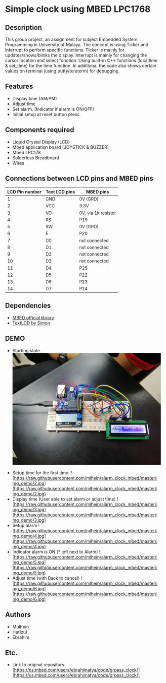 # Simple clock using MBED LPC1768

## Description
This group project, an assignment for subject Embedded System Programming in University of Malaya. The concept is using Ticker and Interrupt to perform specific functions. Ticker is mainly for updates/shows/blinks the display. Interrupt is mainly for changing the cursor location and select function. Using built-in C++ functions (localtime & set_time) for the time function. In additiona, the code also shows certain values on terminal (using putty/teraterm) for debugging.
## Features
* Display time (AM/PM)
* Adjust time
* Set alarm. (Indicator if alarm is ON/OFF)
* Initial setup at reset button press.
## Components required
* Liquid Crystal Display (LCD)
* Mbed application board (JOYSTICK & BUZZER)
* Mbed LPC178
* Solderless Breadboard
* Wires
## Connections between LCD pins and MBED pins

LCD Pin number|Text LCD pins|MBED pins
--------------|-------------|---------|
1|GND|0V (GRD)
2|VCC|3.3V
3|VO|0V, via 1k resistor
4|RS|P19 
5|RW|0V (GRD)
6|E|P20
7|D0|not connected
8|D1|not connected
9|D2|not connected
10|D3|not connected
11|D4|P25
12|D5|P22
13|D6|P23
14|D7|P24

## Dependencies
- [MBED official library]([[https://os.mbed.com/users/mbed_official/code/mbed/](https://os.mbed.com/users/mbed_official/code/mbed/)])
- [TextLCD by Simon]([https://os.mbed.com/users/simon/code/TextLCD/](https://os.mbed.com/users/simon/code/TextLCD/))

## DEMO
- Starting state.
![Alt](https://raw.githubusercontent.com/mlhein/alarm_clock_mbed/master/img_demo/1.jpg)
* Setup time for the first time.
![https://raw.githubusercontent.com/mlhein/alarm_clock_mbed/master/img_demo/2.jpg](https://raw.githubusercontent.com/mlhein/alarm_clock_mbed/master/img_demo/2.jpg)
* Display time (User able to set alarm or adjust time)
![https://raw.githubusercontent.com/mlhein/alarm_clock_mbed/master/img_demo/3.jpg](https://raw.githubusercontent.com/mlhein/alarm_clock_mbed/master/img_demo/3.jpg)
* Setup alarm
![https://raw.githubusercontent.com/mlhein/alarm_clock_mbed/master/img_demo/4.jpg](https://raw.githubusercontent.com/mlhein/alarm_clock_mbed/master/img_demo/4.jpg)
* Indicator alarm is ON (* left next to Alarm)
![https://raw.githubusercontent.com/mlhein/alarm_clock_mbed/master/img_demo/5.jpg](https://raw.githubusercontent.com/mlhein/alarm_clock_mbed/master/img_demo/5.jpg)
* Adjust time (with Back to cancel)
![https://raw.githubusercontent.com/mlhein/alarm_clock_mbed/master/img_demo/6.jpg](https://raw.githubusercontent.com/mlhein/alarm_clock_mbed/master/img_demo/6.jpg)

## Authors
- Mulhein
- Hafizul
- Ebrahim

## Etc.
* Link to original repository: [https://os.mbed.com/users/ebrahimatya/code/grpass_clock/](https://os.mbed.com/users/ebrahimatya/code/grpass_clock/)
